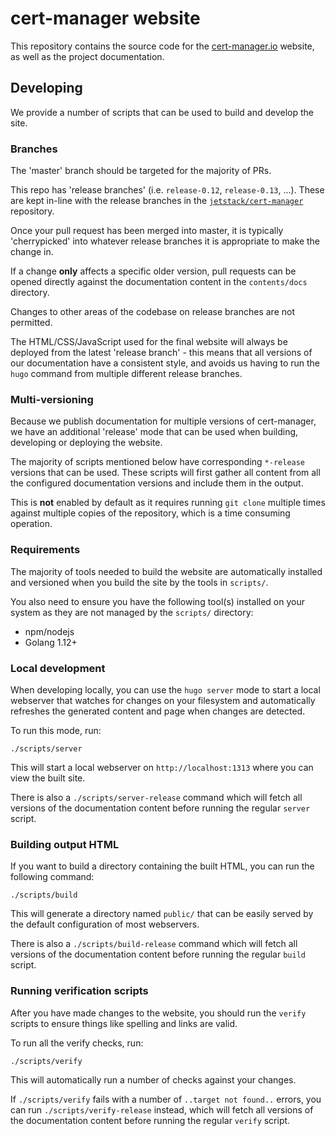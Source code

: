 # cert-manager website

This repository contains the source code for the [cert-manager.io](https://cert-manager.io)
website, as well as the project documentation.

## Developing

We provide a number of scripts that can be used to build and develop the site.

### Branches

The 'master' branch should be targeted for the majority of PRs.

This repo has 'release branches' (i.e. `release-0.12`, `release-0.13`, ...).
These are kept in-line with the release branches in the
[`jetstack/cert-manager`](https://github.com/jetstack/cert-manager) repository.

Once your pull request has been merged into master, it is typically
'cherrypicked' into whatever release branches it is appropriate to make the
change in.

If a change **only** affects a specific older version, pull requests can be
opened directly against the documentation content in the `contents/docs`
directory.

Changes to other areas of the codebase on release branches are not permitted.

The HTML/CSS/JavaScript used for the final website will always be deployed
from the latest 'release branch' - this means that all versions of our
documentation have a consistent style, and avoids us having to run the
`hugo` command from multiple different release branches.

### Multi-versioning

Because we publish documentation for multiple versions of cert-manager, we have
an additional 'release' mode that can be used when building, developing or
deploying the website.

The majority of scripts mentioned below have corresponding `*-release` versions
that can be used. These scripts will first gather all content from all the
configured documentation versions and include them in the output.

This is **not** enabled by default as it requires running `git clone` multiple
times against multiple copies of the repository, which is a time consuming
operation.

### Requirements

The majority of tools needed to build the website are automatically installed
and versioned when you build the site by the tools in `scripts/`.

You also need to ensure you have the following tool(s) installed on your system
as they are not managed by the `scripts/` directory:

* npm/nodejs
* Golang 1.12+

### Local development

When developing locally, you can use the `hugo server` mode to start a local
webserver that watches for changes on your filesystem and automatically
refreshes the generated content and page when changes are detected.

To run this mode, run:

```
./scripts/server
```

This will start a local webserver on `http://localhost:1313` where you can view
the built site.

There is also a `./scripts/server-release` command which will fetch all
versions of the documentation content before running the regular `server`
script.

### Building output HTML

If you want to build a directory containing the built HTML, you can run the
following command:

```
./scripts/build
```

This will generate a directory named `public/` that can be easily served by the
default configuration of most webservers.

There is also a `./scripts/build-release` command which will fetch all
versions of the documentation content before running the regular `build`
script.

### Running verification scripts

After you have made changes to the website, you should run the `verify` scripts
to ensure things like spelling and links are valid.

To run all the verify checks, run:

```
./scripts/verify
```

This will automatically run a number of checks against your changes.

If `./scripts/verify` fails with a number of `..target not found..` errors, you
can run  `./scripts/verify-release` instead, which will fetch all versions of the
documentation content before running the regular `verify` script.
